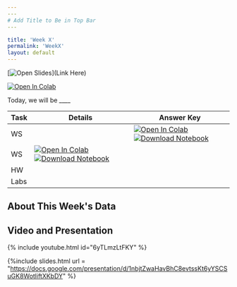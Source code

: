```yaml
---
​---
# Add Title to Be in Top Bar
​---

title: 'Week X'
permalink: 'WeekX'
layout: default
---
```


<!-- Change title above and comment out answer keys -->

[![Open Slides](https://files.christianfjung.com/buttons/googleSlides.svg)](Link Here)



[![Open In Colab](https://colab.research.google.com/assets/colab-badge.svg)](https://colab.research.google.com/github/christianfjung/Node-Pro/blob/master/week1)



Today, we will be ____ 

<!-- Comment Out Answer Key -->

| **Task** | Details                                                      | Answer Key                                                   |
| -------- | ------------------------------------------------------------ | ------------------------------------------------------------ |
| WS       |                                                              | [![Open In Colab](https://colab.research.google.com/assets/colab-badge.svg)](https://colab.research.google.com/github/christianfjung/Node-Pro/blob/master/week1/BabyNames.ipynb) [![Download Notebook](https://files.christianfjung.com/buttons/DownloadIpynb.svg)](/week1/BabyNames.ipynb) |
| WS       | [![Open In Colab](https://colab.research.google.com/assets/colab-badge.svg)](https://colab.research.google.com/github/christianfjung/Node-Pro/blob/master/week1/Terrorism.ipynb) [![Download Notebook](https://files.christianfjung.com/buttons/DownloadIpynb.svg)](/week1/Terrorism.ipynb) |                                                              |
| HW       |                                                              |                                                              |
| Labs     |                                                              |                                                              |









## About This Week's  Data





##  Video and Presentation

 {% include youtube.html id="6yTLmzLtFKY" %}



{%include slides.html url = "https://docs.google.com/presentation/d/1nbjtZwaHavBhC8evtssKt6yYSCSuGK8WotliftXKbDY" %}

